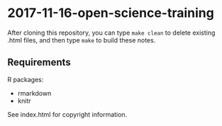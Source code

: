 # 2017-11-16-open-science-training

After cloning this repository, you can type `make clean` to delete existing .html files, and then type `make` to build these notes.

## Requirements

R packages:

* rmarkdown
* knitr


See index.html for copyright information.